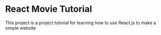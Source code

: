 # React Movie Tutorial

This project is a project tutorial for learning how to use React.js to make a simple website

